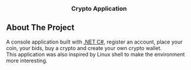 
<!-- PROJECT LOGO -->
<br />
<div align="center">

  <h3 align="center">Crypto Application</h3>
</div>



<!-- ABOUT THE PROJECT -->
## About The Project

A console application built with [.NET C#](https://docs.microsoft.com/en-us/dotnet/), register an account, place your coin, your bids, buy a crypto and create your own crypto wallet.
<br>This application was also inspired by Linux shell to make the environment more interesting.

